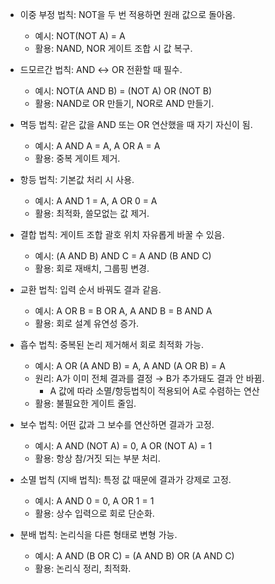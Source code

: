 - 이중 부정 법칙: NOT을 두 번 적용하면 원래 값으로 돌아옴.
  - 예시: NOT(NOT A) = A
  - 활용: NAND, NOR 게이트 조합 시 값 복구.

- 드모르간 법칙: AND ↔ OR 전환할 때 필수.
  - 예시: NOT(A AND B) = (NOT A) OR (NOT B)
  - 활용: NAND로 OR 만들기, NOR로 AND 만들기.

- 멱등 법칙: 같은 값을 AND 또는 OR 연산했을 때 자기 자신이 됨.
  - 예시: A AND A = A, A OR A = A
  - 활용: 중복 게이트 제거.

- 항등 법칙: 기본값 처리 시 사용.
  - 예시: A AND 1 = A, A OR 0 = A
  - 활용: 최적화, 쓸모없는 값 제거.

- 결합 법칙: 게이트 조합 괄호 위치 자유롭게 바꿀 수 있음.
  - 예시: (A AND B) AND C = A AND (B AND C)
  - 활용: 회로 재배치, 그룹핑 변경.

- 교환 법칙: 입력 순서 바꿔도 결과 같음.
  - 예시: A OR B = B OR A, A AND B = B AND A
  - 활용: 회로 설계 유연성 증가.

- 흡수 법칙: 중복된 논리 제거해서 회로 최적화 가능.
  - 예시: A OR (A AND B) = A, A AND (A OR B) = A
  - 원리: A가 이미 전체 결과를 결정 → B가 추가돼도 결과 안 바뀜.
    - A 값에 따라 소멸/항등법칙이 적용되어 A로 수렴하는 연산
  - 활용: 불필요한 게이트 줄임.

- 보수 법칙: 어떤 값과 그 보수를 연산하면 결과가 고정.
  - 예시: A AND (NOT A) = 0, A OR (NOT A) = 1
  - 활용: 항상 참/거짓 되는 부분 처리.

- 소멸 법칙 (지배 법칙): 특정 값 때문에 결과가 강제로 고정.
  - 예시: A AND 0 = 0, A OR 1 = 1
  - 활용: 상수 입력으로 회로 단순화.

- 분배 법칙: 논리식을 다른 형태로 변형 가능.
  - 예시: A AND (B OR C) = (A AND B) OR (A AND C)
  - 활용: 논리식 정리, 최적화.